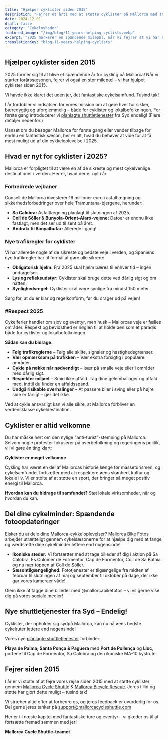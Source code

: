 ```yaml
---
title: "Hjælper cyklister siden 2015"
description: "Fejrer et årti med at støtte cyklister på Mallorca med shuttletjenester, cykelhjælp og et engagement i sikre, bæredygtige cykkeloplevelser."
date: 2024-12-01
draft: false
category: "Cykelnyheder"
featured_image: "/img/blog/11-years-helping-cyclists.webp"
excerpt: "2025 markerer en spændende milepæl, når vi fejrer at vi har hjulpet cyklister siden 2015. Opdag hvad der er nyt i år, fra forbedrede veje til nye shuttletjenester fra Syd."
translationKey: "blog-11-years-helping-cyclists"
---
```


## Hjælper cyklister siden 2015

2025 former sig til at blive et spændende år for cykling på Mallorca! Når vi starter forårssæsonen, fejrer vi også en stor milepæl – vi har hjulpet cyklister siden 2015.

Vi havde ikke klaret det uden jer, det fantastiske cykelsamfund. Tusind tak!

I år fordobler vi indsatsen for vores mission om at gøre hver tur sikker, bæredygtig og uforglemmelig – både for cyklister og lokalbefolkningen. For første gang introducerer vi <a href="https://mallorcacycleshuttle.company.site/products/Scheduled-Bike-Buses-c15728235" target="_blank">planlagte shuttletjenester</a> fra Syd endelig! (Flere detaljer nedenfor.)

Uanset om du besøger Mallorca for første gang eller vender tilbage for endnu en fantastisk sæson, her er alt, hvad du behøver at vide for at få mest muligt ud af din cykkeloplevelse i 2025.

## Hvad er nyt for cyklister i 2025?

Mallorca er forpligtet til at være en af de sikreste og mest cykelvenlige destinationer i verden. Her er, hvad der er nyt i år:

### Forbedrede vejbaner

Consell de Mallorca investerer 16 millioner euro i asfaltlægning og sikkerhedsforbedringer over hele Tramuntana-bjergene, herunder:

- **Sa Calobra:** Asfaltlægning planlagt til slutningen af 2025.
- **Coll de Sóller & Bunyola-Orient-Alaró-vejene:** Datoer er endnu ikke fastlagt, men det ser ud til sent på året.
- **Andratx til Banyalbufar:** Allerede i gang!

### Nye trafikregler for cyklister

Vi har allerede nogle af de sikreste og bedste veje i verden, og Spaniens nye trafikregler har til formål at gøre alle sikrere:

- **Obligatorisk hjelm:** Fra 2025 skal hjelm bæres til enhver tid – ingen undtagelser.
- **Lys og refleksudstyr:** Cyklister skal bruge dette ved dårlig sigt og om natten.
- **Synlighedsregel:** Cyklister skal være synlige fra mindst 150 meter.

Sørg for, at du er klar og regelkonform, før du drager ud på vejen!

### #Respect 2025

Cykelferier handler om sjov og eventyr, men husk – Mallorcas veje er fælles områder. Respekt og bevidsthed er nøglen til at holde øen som et paradis både for cyklister og lokalbefolkningen.

**Sådan kan du bidrage:**

- **Følg trafikreglerne** – Følg alle skilte, signaler og hastighedsgrænser.
- **Vær opmærksom på trafikken** – Vær ekstra forsigtig i populære områder.
- **Cykle på række når nødvendigt** – Især på smalle veje eller i områder med dårlig sigt.
- **Respekter miljøet** – Smid ikke affald. Tag dine gelemballager og affald med, indtil du finder en affaldsspand.
- **Undgå risikable overhalinger** – At passere biler i sving eller på højre side er farligt – gør det ikke.

Ved at cykle ansvarligt kan vi alle sikre, at Mallorca forbliver en verdensklasse cykeldestination.

## Cyklister er altid velkomne

Du har måske hørt om den nylige "anti-turist"-stemning på Mallorca. Selvom nogle protester fokuserer på overbefolkning og regeringens politik, vil vi gøre én ting klart:

**Cyklister er meget velkomne.**

Cykling har været en del af Mallorcas historie længe før masseturismen, og cykelsamfundet fortsætter med at respektere øens skønhed, kultur og lokale liv. Vi er stolte af at støtte en sport, der bringer så meget positiv energi til Mallorca.

**Hvordan kan du bidrage til samfundet?** Støt lokale virksomheder, når og hvordan du kan.

## Del dine cykelminder: Spændende fotoopdateringer

Elsker du at dele dine Mallorca-cykkeloplevelser? <a href="https://www.mallorcacyclingphotos.com/" target="_blank">Mallorca Bike Fotos</a> arbejder utrætteligt gennem cykelsæsonerne for at hjælpe dig med at fange og værdsætte dine cykelminder lettere end nogensinde!

- **Ikoniske steder:** Vi fortsætter med at tage billeder af dig i aktion på Sa Calobra, Es Colomer de Formentor, Cap de Formentor, Coll de Sa Bataia og nu nær toppen af Coll de Sóller.
- **Sæsontilgængelighed:** Fototjenester er tilgængelige fra midten af februar til slutningen af maj og september til oktober på dage, der ikke gør vores kameraer våde!

Glem ikke at tagge dine billeder med @mallorcabikefotos – vi vil gerne vise dig på vores sociale medier!

## Nye shuttletjenester fra Syd – Endelig!

Cyklister, der opholder sig sydpå Mallorca, kan nu nå øens bedste cykelruter lettere end nogensinde!

Vores nye <a href="https://mallorcacycleshuttle.company.site/products/Scheduled-Bike-Buses-c15728235" target="_blank">planlagte shuttletjenester</a> forbinder:

**Playa de Palma; Santa Ponça & Paguera** med **Port de Pollença** og **Lluc**, portene til Cap de Formentor, Sa Calobra og den ikoniske MA-10 kystrute.

## Fejrer siden 2015

I år er vi stolte af at fejre vores rejse siden 2015 med at støtte cyklister gennem <a href="https://mallorcacycleshuttle.company.site/products/Scheduled-Bike-Buses-c15728235" target="_blank">Mallorca Cycle Shuttle</a> & <a href="https://mallorcacycleshuttle.company.site/products/Rescue-&-Recovery-c15728236" target="_blank">Mallorca Bicycle Rescue</a>. Jeres tillid og støtte har gjort dette muligt – tusind tak!

Vi stræber altid efter at forbedre os, og jeres feedback er uvurderlig for os. Del gerne jeres tanker på support@mallorcacycleshuttle.com

Her er til næste kapitel med fantastiske ture og eventyr – vi glæder os til at fortsætte fremad sammen med jer!

**Mallorca Cycle Shuttle-teamet**
